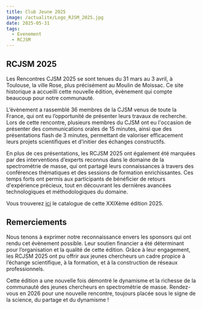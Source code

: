 ```yaml
---
title: Club Jeune 2025
image: /actualite/Logo_RJSM_2025.jpg
date: 2025-05-31
tags: 
  - Evenement
  - RCJSM
---
```


## RCJSM 2025


Les Rencontres CJSM 2025 se sont tenues du 31 mars au 3 avril, à Toulouse, la ville Rose, plus précisément au Moulin de Moissac. Ce site historique a accueilli cette nouvelle édition, évènement qui compte beaucoup pour notre communauté.

L’évènement a rassemblé 36 membres de la CJSM venus de toute la France, qui ont eu l’opportunité de présenter leurs travaux de recherche. Lors de cette rencontre, plusieurs membres du CJSM ont eu l'occasion de présenter des communications orales de 15 minutes, ainsi que des présentations flash de 3 minutes, permettant de valoriser efficacement leurs projets scientifiques et d’initier des échanges constructifs. 

En plus de ces présentations, les RCJSM 2025 ont également été marquées par des interventions d’experts reconnus dans le domaine de la spectrométrie de masse, qui ont partagé leurs connaissances à travers des conférences thématiques et des sessions de formation enrichissantes. Ces temps forts ont permis aux participants de bénéficier de retours d'expérience précieux, tout en découvrant les dernières avancées technologiques et méthodologiques du domaine.

Vous trouverez [ici](/pdf/RCJSM2025_Fascicule.pdf) le catalogue de cette XXIXème édition 2025.

## Remerciements

Nous tenons à exprimer notre reconnaissance envers les sponsors qui ont rendu cet évènement possible. Leur soutien financier a été déterminant pour l’organisation et la qualité de cette édition. Grâce à leur engagement, les RCJSM 2025 ont pu offrir aux jeunes chercheurs un cadre propice à l’échange scientifique, à la formation, et à la construction de réseaux professionnels.


Cette édition a une nouvelle fois démontré le dynamisme et la richesse de la communauté des jeunes chercheurs en spectrométrie de masse. Rendez-vous en 2026 pour une nouvelle rencontre, toujours placée sous le signe de la science, du partage et du dynamisme !